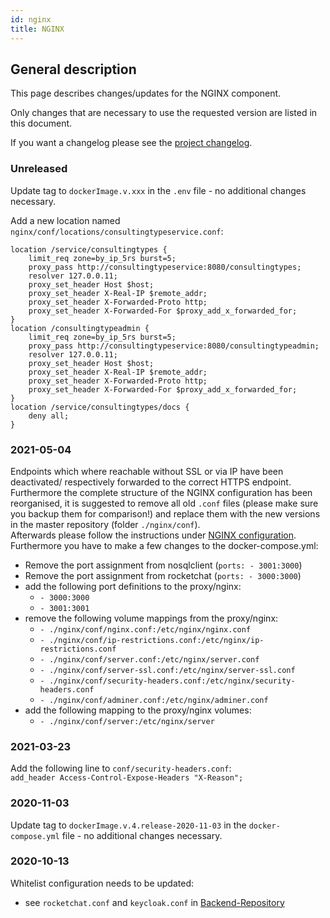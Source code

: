 ```yaml
---
id: nginx
title: NGINX
---
```


## General description

This page describes changes/updates for the NGINX component.

Only changes that are necessary to use the requested version are listed in this document.

If you want a changelog please see the [project changelog](https://github.com/CaritasDeutschland/caritas-onlineBeratung-nginx/blob/master/CHANGELOG.md).

### Unreleased

Update tag to `dockerImage.v.xxx` in the `.env` file - no additional changes necessary.

Add a new location named `nginx/conf/locations/consultingtypeservice.conf`:
```# ConsultingTypeService
location /service/consultingtypes {
    limit_req zone=by_ip_5rs burst=5;
    proxy_pass http://consultingtypeservice:8080/consultingtypes;
    resolver 127.0.0.11;
    proxy_set_header Host $host;
    proxy_set_header X-Real-IP $remote_addr;
    proxy_set_header X-Forwarded-Proto http;
    proxy_set_header X-Forwarded-For $proxy_add_x_forwarded_for;
}
location /consultingtypeadmin {
    limit_req zone=by_ip_5rs burst=5;
    proxy_pass http://consultingtypeservice:8080/consultingtypeadmin;
    resolver 127.0.0.11;
    proxy_set_header Host $host;
    proxy_set_header X-Real-IP $remote_addr;
    proxy_set_header X-Forwarded-Proto http;
    proxy_set_header X-Forwarded-For $proxy_add_x_forwarded_for;
}
location /service/consultingtypes/docs {
    deny all;
}
```

### 2021-05-04

Endpoints which where reachable without SSL or via IP have been deactivated/ respectively forwarded to the correct HTTPS endpoint.
Furthermore the complete structure of the NGINX configuration has been reorganised, it is suggested to remove all old `.conf` files (please make sure you backup them for comparison!) and replace them with the new versions in the master repository (folder `./nginx/conf`). \
Afterwards please follow the instructions under [NGINX configuration](../backend/nginx.md). \
Furthermore you have to make a few changes to the docker-compose.yml:
- Remove the port assignment from nosqlclient (`ports: - 3001:3000`)
- Remove the port assignment from rocketchat (`ports: - 3000:3000`)
- add the following port definitions to the proxy/nginx:
  - `- 3000:3000`
  - `- 3001:3001`
- remove the following volume mappings from the proxy/nginx:
  - `- ./nginx/conf/nginx.conf:/etc/nginx/nginx.conf`
  - `- ./nginx/conf/ip-restrictions.conf:/etc/nginx/ip-restrictions.conf`
  - `- ./nginx/conf/server.conf:/etc/nginx/server.conf`
  - `- ./nginx/conf/server-ssl.conf:/etc/nginx/server-ssl.conf`
  - `- ./nginx/conf/security-headers.conf:/etc/nginx/security-headers.conf`
  - `- ./nginx/conf/adminer.conf:/etc/nginx/adminer.conf`
- add the following mapping to the proxy/nginx volumes:
  - `- ./nginx/conf/server:/etc/nginx/server`

### 2021-03-23

Add the following line to `conf/security-headers.conf`:  
`add_header Access-Control-Expose-Headers "X-Reason";`

### 2020-11-03

Update tag to `dockerImage.v.4.release-2020-11-03` in the `docker-compose.yml` file - no additional changes necessary.

### 2020-10-13

Whitelist configuration needs to be updated:
 - see `rocketchat.conf` and `keycloak.conf` in [Backend-Repository](https://github.com/CaritasDeutschland/caritas-onlineBeratung-backend/tree/master/nginx/conf/locations)
